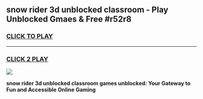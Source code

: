 
## snow rider 3d unblocked classroom - Play Unblocked Gmaes & Free #r52r8
<h3>
<a href="https://news.freeplayer.one?title=snow_rider_3d_unblocked_classroom&ref=24F">CLICK TO PLAY</a></h3>
<hr>

<h3>
<a href="https://news.freeplayer.one?title=snow_rider_3d_unblocked_classroom&ref=24F">CLICK 2 PLAY</a>
  
</h3>

<a href="https://news.freeplayer.one?title=snow_rider_3d_unblocked_classroom&ref=24F/"><img src="https://clearcache.store/games.png"></a>


**snow rider 3d unblocked classroom games unblocked: Your Gateway to Fun and Accessible Online Gaming**
